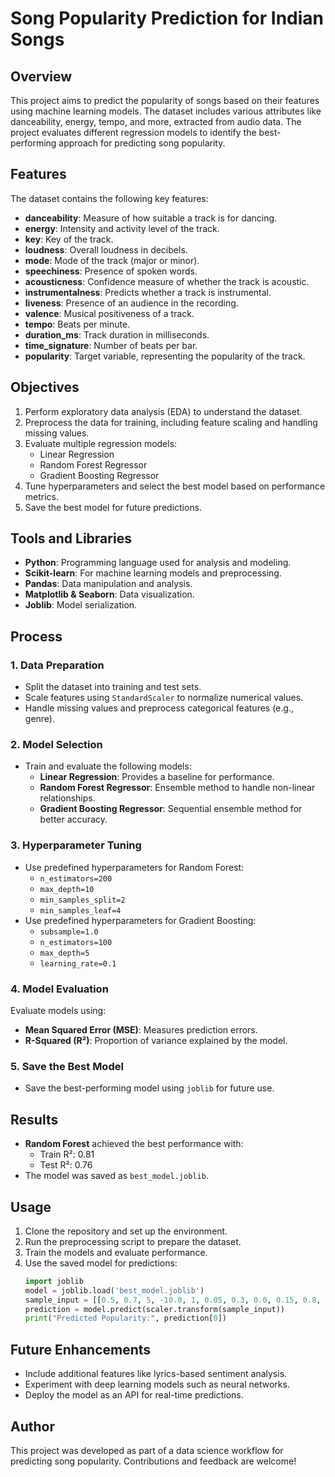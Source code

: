# Song Popularity Prediction for Indian Songs

## Overview
This project aims to predict the popularity of songs based on their features using machine learning models. The dataset includes various attributes like danceability, energy, tempo, and more, extracted from audio data. The project evaluates different regression models to identify the best-performing approach for predicting song popularity.

## Features
The dataset contains the following key features:
- **danceability**: Measure of how suitable a track is for dancing.
- **energy**: Intensity and activity level of the track.
- **key**: Key of the track.
- **loudness**: Overall loudness in decibels.
- **mode**: Mode of the track (major or minor).
- **speechiness**: Presence of spoken words.
- **acousticness**: Confidence measure of whether the track is acoustic.
- **instrumentalness**: Predicts whether a track is instrumental.
- **liveness**: Presence of an audience in the recording.
- **valence**: Musical positiveness of a track.
- **tempo**: Beats per minute.
- **duration_ms**: Track duration in milliseconds.
- **time_signature**: Number of beats per bar.
- **popularity**: Target variable, representing the popularity of the track.

## Objectives
1. Perform exploratory data analysis (EDA) to understand the dataset.
2. Preprocess the data for training, including feature scaling and handling missing values.
3. Evaluate multiple regression models:
   - Linear Regression
   - Random Forest Regressor
   - Gradient Boosting Regressor
4. Tune hyperparameters and select the best model based on performance metrics.
5. Save the best model for future predictions.

## Tools and Libraries
- **Python**: Programming language used for analysis and modeling.
- **Scikit-learn**: For machine learning models and preprocessing.
- **Pandas**: Data manipulation and analysis.
- **Matplotlib & Seaborn**: Data visualization.
- **Joblib**: Model serialization.

## Process
### 1. Data Preparation
- Split the dataset into training and test sets.
- Scale features using `StandardScaler` to normalize numerical values.
- Handle missing values and preprocess categorical features (e.g., genre).

### 2. Model Selection
- Train and evaluate the following models:
  - **Linear Regression**: Provides a baseline for performance.
  - **Random Forest Regressor**: Ensemble method to handle non-linear relationships.
  - **Gradient Boosting Regressor**: Sequential ensemble method for better accuracy.

### 3. Hyperparameter Tuning
- Use predefined hyperparameters for Random Forest:
  - `n_estimators=200`
  - `max_depth=10`
  - `min_samples_split=2`
  - `min_samples_leaf=4`
- Use predefined hyperparameters for Gradient Boosting:
  - `subsample=1.0`
  - `n_estimators=100`
  - `max_depth=5`
  - `learning_rate=0.1`

### 4. Model Evaluation
Evaluate models using:
- **Mean Squared Error (MSE)**: Measures prediction errors.
- **R-Squared (R²)**: Proportion of variance explained by the model.

### 5. Save the Best Model
- Save the best-performing model using `joblib` for future use.

## Results
- **Random Forest** achieved the best performance with:
  - Train R²: 0.81
  - Test R²: 0.76
- The model was saved as `best_model.joblib`.

## Usage
1. Clone the repository and set up the environment.
2. Run the preprocessing script to prepare the dataset.
3. Train the models and evaluate performance.
4. Use the saved model for predictions:
   ```python
   import joblib
   model = joblib.load('best_model.joblib')
   sample_input = [[0.5, 0.7, 5, -10.0, 1, 0.05, 0.3, 0.0, 0.15, 0.8, 120.0, 300000, 4]]
   prediction = model.predict(scaler.transform(sample_input))
   print("Predicted Popularity:", prediction[0])
   ```

## Future Enhancements
- Include additional features like lyrics-based sentiment analysis.
- Experiment with deep learning models such as neural networks.
- Deploy the model as an API for real-time predictions.

## Author
This project was developed as part of a data science workflow for predicting song popularity. Contributions and feedback are welcome!

